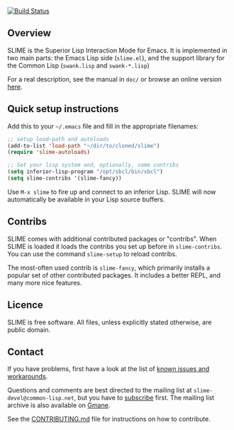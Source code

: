 [![Build Status](https://travis-ci.org/slime/slime.png?branch=master)](https://travis-ci.org/slime/slime)

Overview
--------

SLIME is the Superior Lisp Interaction Mode for Emacs. It is implemented
in two main parts: the Emacs Lisp side (`slime.el`), and the support
library for the Common Lisp (`swank.lisp` and `swank-*.lisp`)

For a real description, see the manual in `doc/` or browse an online
version [here](http://common-lisp.net/project/slime/doc/html/).

Quick setup instructions
------------------------

Add this to your `~/.emacs` file and fill in the appropriate filenames:

```el
;; setup load-path and autoloads
(add-to-list 'load-path "~/dir/to/cloned/slime")
(require 'slime-autoloads)

;; Set your lisp system and, optionally, some contribs
(setq inferior-lisp-program "/opt/sbcl/bin/sbcl")
(setq slime-contribs '(slime-fancy))
```

Use `M-x slime` to fire up and connect to an inferior Lisp.  SLIME will
now automatically be available in your Lisp source buffers.

Contribs
--------

SLIME comes with additional contributed packages or "contribs". When SLIME
is loaded it loads the contribs you set up before in `slime-contribs`. You
can use the command `slime-setup` to reload contribs.

The most-often used contrib is `slime-fancy`, which primarily installs a
popular set of other contributed packages. It includes a better REPL, and
many more nice features.

Licence
-------

SLIME is free software. All files, unless explicitly stated otherwise, are
public domain.

Contact
-------
If you have problems, first have a look at the list of
[known issues and workarounds][6].

Questions and comments are best directed to the mailing list at
`slime-devel@common-lisp.net`, but you have to [subscribe][3] first. The
mailing list archive is also available on [Gmane][4].

See the [CONTRIBUTING.md][5] file for instructions on how to contribute.

[3]: http://www.common-lisp.net/project/slime/#mailinglist
[4]: http://news.gmane.org/gmane.lisp.slime.devel
[5]: https://github.com/slime/slime/blob/master/CONTRIBUTING.md
[6]: https://github.com/slime/slime/issues?labels=workaround&state=closed
